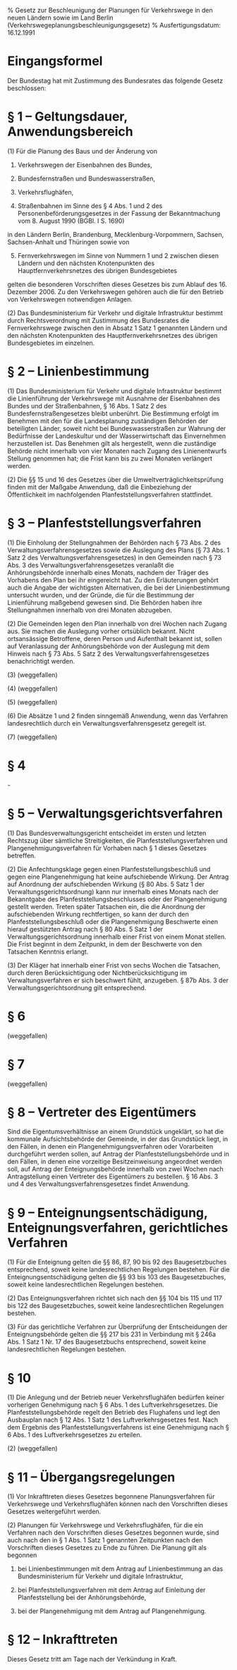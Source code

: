 % Gesetz zur Beschleunigung der Planungen für Verkehrswege in den neuen Ländern sowie im Land Berlin  (Verkehrswegeplanungsbeschleunigungsgesetz)
% Ausfertigungsdatum: 16.12.1991
 
# Eingangsformel

Der Bundestag hat mit Zustimmung des Bundesrates das folgende Gesetz beschlossen:

# § 1 – Geltungsdauer, Anwendungsbereich

(1) Für die Planung des Baus und der Änderung von

1. Verkehrswegen der Eisenbahnen des Bundes,

2. Bundesfernstraßen und Bundeswasserstraßen,

3. Verkehrsflughäfen,

4. Straßenbahnen im Sinne des § 4 Abs. 1 und 2 des Personenbeförderungsgesetzes in der Fassung der Bekanntmachung vom 8. August 1990 (BGBl. I S. 1690)

in den Ländern Berlin, Brandenburg, Mecklenburg-Vorpommern, Sachsen, Sachsen-Anhalt und Thüringen sowie von

5. Fernverkehrswegen im Sinne von Nummern 1 und 2 zwischen diesen Ländern und den nächsten Knotenpunkten des Hauptfernverkehrsnetzes des übrigen Bundesgebietes

gelten die besonderen Vorschriften dieses Gesetzes bis zum Ablauf des 16. Dezember 2006. Zu den Verkehrswegen gehören auch die für den Betrieb von Verkehrswegen notwendigen Anlagen.

(2) Das Bundesministerium für Verkehr und digitale Infrastruktur bestimmt durch Rechtsverordnung mit Zustimmung des Bundesrates die Fernverkehrswege zwischen den in Absatz 1 Satz 1 genannten Ländern und den nächsten Knotenpunkten des Hauptfernverkehrsnetzes des übrigen Bundesgebietes im einzelnen.

# § 2 – Linienbestimmung

(1) Das Bundesministerium für Verkehr und digitale Infrastruktur bestimmt die Linienführung der Verkehrswege mit Ausnahme der Eisenbahnen des Bundes und der Straßenbahnen, § 16 Abs. 1 Satz 2 des Bundesfernstraßengesetzes bleibt unberührt. Die Bestimmung erfolgt im Benehmen mit den für die Landesplanung zuständigen Behörden der beteiligten Länder, soweit nicht bei Bundeswasserstraßen zur Wahrung der Bedürfnisse der Landeskultur und der Wasserwirtschaft das Einvernehmen herzustellen ist. Das Benehmen gilt als hergestellt, wenn die zuständige Behörde nicht innerhalb von vier Monaten nach Zugang des Linienentwurfs Stellung genommen hat; die Frist kann bis zu zwei Monaten verlängert werden.

(2) Die §§ 15 und 16 des Gesetzes über die Umweltverträglichkeitsprüfung finden mit der Maßgabe Anwendung, daß die Einbeziehung der Öffentlichkeit im nachfolgenden Planfeststellungsverfahren stattfindet.

# § 3 – Planfeststellungsverfahren

(1) Die Einholung der Stellungnahmen der Behörden nach § 73 Abs. 2 des Verwaltungsverfahrensgesetzes sowie die Auslegung des Plans (§ 73 Abs. 1 Satz 2 des Verwaltungsverfahrensgesetzes) in den Gemeinden nach § 73 Abs. 3 des Verwaltungsverfahrensgesetzes veranlaßt die Anhörungsbehörde innerhalb eines Monats, nachdem der Träger des Vorhabens den Plan bei ihr eingereicht hat. Zu den Erläuterungen gehört auch die Angabe der wichtigsten Alternativen, die bei der Linienbestimmung untersucht wurden, und der Gründe, die für die Bestimmung der Linienführung maßgebend gewesen sind. Die Behörden haben ihre Stellungnahmen innerhalb von drei Monaten abzugeben.

(2) Die Gemeinden legen den Plan innerhalb von drei Wochen nach Zugang aus. Sie machen die Auslegung vorher ortsüblich bekannt. Nicht ortsansässige Betroffene, deren Person und Aufenthalt bekannt ist, sollen auf Veranlassung der Anhörungsbehörde von der Auslegung mit dem Hinweis nach § 73 Abs. 5 Satz 2 des Verwaltungsverfahrensgesetzes benachrichtigt werden.

(3) (weggefallen)

(4) (weggefallen)

(5) (weggefallen)

(6) Die Absätze 1 und 2 finden sinngemäß Anwendung, wenn das Verfahren landesrechtlich durch ein Verwaltungsverfahrensgesetz geregelt ist.

(7) (weggefallen)

# § 4

\-

# § 5 – Verwaltungsgerichtsverfahren

(1) Das Bundesverwaltungsgericht entscheidet im ersten und letzten Rechtszug über sämtliche Streitigkeiten, die Planfeststellungsverfahren und Plangenehmigungsverfahren für Vorhaben nach § 1 dieses Gesetzes betreffen.

(2) Die Anfechtungsklage gegen einen Planfeststellungsbeschluß und gegen eine Plangenehmigung hat keine aufschiebende Wirkung. Der Antrag auf Anordnung der aufschiebenden Wirkung (§ 80 Abs. 5 Satz 1 der Verwaltungsgerichtsordnung) kann nur innerhalb eines Monats nach der Bekanntgabe des Planfeststellungsbeschlusses oder der Plangenehmigung gestellt werden. Treten später Tatsachen ein, die die Anordnung der aufschiebenden Wirkung rechtfertigen, so kann der durch den Planfeststellungsbeschluß oder die Plangenehmigung Beschwerte einen hierauf gestützten Antrag nach § 80 Abs. 5 Satz 1 der Verwaltungsgerichtsordnung innerhalb einer Frist von einem Monat stellen. Die Frist beginnt in dem Zeitpunkt, in dem der Beschwerte von den Tatsachen Kenntnis erlangt.

(3) Der Kläger hat innerhalb einer Frist von sechs Wochen die Tatsachen, durch deren Berücksichtigung oder Nichtberücksichtigung im Verwaltungsverfahren er sich beschwert fühlt, anzugeben. § 87b Abs. 3 der Verwaltungsgerichtsordnung gilt entsprechend.

# § 6

(weggefallen)

# § 7

(weggefallen)

# § 8 – Vertreter des Eigentümers

Sind die Eigentumsverhältnisse an einem Grundstück ungeklärt, so hat die kommunale Aufsichtsbehörde der Gemeinde, in der das Grundstück liegt, in den Fällen, in denen ein Plangenehmigungsverfahren oder Vorarbeiten durchgeführt werden sollen, auf Antrag der Planfeststellungsbehörde und in den Fällen, in denen eine vorzeitige Besitzeinweisung angeordnet werden soll, auf Antrag der Enteignungsbehörde innerhalb von zwei Wochen nach Antragstellung einen Vertreter des Eigentümers zu bestellen. § 16 Abs. 3 und 4 des Verwaltungsverfahrensgesetzes findet Anwendung.

# § 9 – Enteignungsentschädigung, Enteignungsverfahren, gerichtliches Verfahren

(1) Für die Enteignung gelten die §§ 86, 87, 90 bis 92 des Baugesetzbuches entsprechend, soweit keine landesrechtlichen Regelungen bestehen. Für die Enteignungsentschädigung gelten die §§ 93 bis 103 des Baugesetzbuches, soweit keine landesrechtlichen Regelungen bestehen.

(2) Das Enteignungsverfahren richtet sich nach den §§ 104 bis 115 und 117 bis 122 des Baugesetzbuches, soweit keine landesrechtlichen Regelungen bestehen.

(3) Für das gerichtliche Verfahren zur Überprüfung der Entscheidungen der Enteignungsbehörde gelten die §§ 217 bis 231 in Verbindung mit § 246a Abs. 1 Satz 1 Nr. 17 des Baugesetzbuchs entsprechend, soweit keine landesrechtlichen Regelungen bestehen.

# § 10

(1) Die Anlegung und der Betrieb neuer Verkehrsflughäfen bedürfen keiner vorherigen Genehmigung nach § 6 Abs. 1 des Luftverkehrsgesetzes. Die Planfeststellungsbehörde regelt den Betrieb des Flughafens und legt den Ausbauplan nach § 12 Abs. 1 Satz 1 des Luftverkehrsgesetzes fest. Nach dem Ergebnis des Planfeststellungsverfahrens ist eine Genehmigung nach § 6 Abs. 1 des Luftverkehrsgesetzes zu erteilen.

(2) (weggefallen)

# § 11 – Übergangsregelungen

(1) Vor Inkrafttreten dieses Gesetzes begonnene Planungsverfahren für Verkehrswege und Verkehrsflughäfen können nach den Vorschriften dieses Gesetzes weitergeführt werden.

(2) Planungen für Verkehrswege und Verkehrsflughäfen, für die ein Verfahren nach den Vorschriften dieses Gesetzes begonnen wurde, sind auch nach den in § 1 Abs. 1 Satz 1 genannten Zeitpunkten nach den Vorschriften dieses Gesetzes zu Ende zu führen. Die Planung gilt als begonnen

1. bei Linienbestimmungen mit dem Antrag auf Linienbestimmung an das Bundesministerium für Verkehr und digitale Infrastruktur,

2. bei Planfeststellungsverfahren mit dem Antrag auf Einleitung der Planfeststellung bei der Anhörungsbehörde,

3. bei der Plangenehmigung mit dem Antrag auf Plangenehmigung.

# § 12 – Inkrafttreten

Dieses Gesetz tritt am Tage nach der Verkündung in Kraft.
